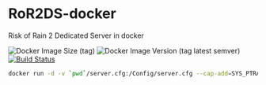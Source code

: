 # RoR2DS-docker
Risk of Rain 2 Dedicated Server in docker

![Docker Image Size (tag)](https://img.shields.io/docker/image-size/puteulanus/ror2ds/latest)
![Docker Image Version (tag latest semver)](https://img.shields.io/docker/v/puteulanus/ror2ds/latest?label=server%20update%20time)
[![Build Status](https://app.travis-ci.com/puteulanus/RoR2DS-docker.svg?branch=master)](https://app.travis-ci.com/puteulanus/RoR2DS-docker)


```bash
docker run -d -v `pwd`/server.cfg:/Config/server.cfg --cap-add=SYS_PTRACE -p 27015:27015/udp puteulanus/ror2ds
```
